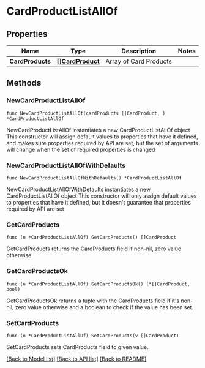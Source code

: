 # CardProductListAllOf

## Properties

Name | Type | Description | Notes
------------ | ------------- | ------------- | -------------
**CardProducts** | [**[]CardProduct**](CardProduct.md) | Array of Card Products | 

## Methods

### NewCardProductListAllOf

`func NewCardProductListAllOf(cardProducts []CardProduct, ) *CardProductListAllOf`

NewCardProductListAllOf instantiates a new CardProductListAllOf object
This constructor will assign default values to properties that have it defined,
and makes sure properties required by API are set, but the set of arguments
will change when the set of required properties is changed

### NewCardProductListAllOfWithDefaults

`func NewCardProductListAllOfWithDefaults() *CardProductListAllOf`

NewCardProductListAllOfWithDefaults instantiates a new CardProductListAllOf object
This constructor will only assign default values to properties that have it defined,
but it doesn't guarantee that properties required by API are set

### GetCardProducts

`func (o *CardProductListAllOf) GetCardProducts() []CardProduct`

GetCardProducts returns the CardProducts field if non-nil, zero value otherwise.

### GetCardProductsOk

`func (o *CardProductListAllOf) GetCardProductsOk() (*[]CardProduct, bool)`

GetCardProductsOk returns a tuple with the CardProducts field if it's non-nil, zero value otherwise
and a boolean to check if the value has been set.

### SetCardProducts

`func (o *CardProductListAllOf) SetCardProducts(v []CardProduct)`

SetCardProducts sets CardProducts field to given value.



[[Back to Model list]](../README.md#documentation-for-models) [[Back to API list]](../README.md#documentation-for-api-endpoints) [[Back to README]](../README.md)



